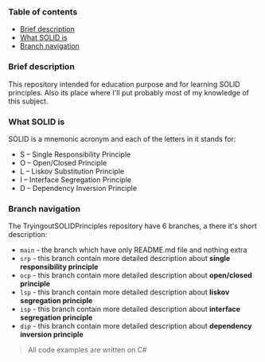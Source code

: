 ### Table of contents
* [Brief description](#brief-description)
* [What SOLID is](#what-solid-is)
* [Branch navigation](#branch-navigation)

### Brief description
This repository intended for education purpose and for learning SOLID principles. Also its place where I'll put probably most of my knowledge of this subject.

### What SOLID is
SOLID is a mnemonic acronym and each of the letters in it stands for:

* S – Single Responsibility Principle
* O – Open/Closed Principle
* L – Liskov Substitution Principle
* I – Interface Segregation Principle
* D – Dependency Inversion Principle

### Branch navigation
The TryingoutSOLIDPrinciples repository have 6 branches, a there it's short description:
* `main` - the branch which have only README.md file and nothing extra
* `srp` - this branch contain more detailed description about **single responsibility principle**
* `ocp` - this branch contain more detailed description about **open/closed principle**
* `lsp` - this branch contain more detailed description about **liskov segregation principle**
* `isp` - this branch contain more detailed description about **interface segregation principle**
* `dip` - this branch contain more detailed description about **dependency inversion principle**

> All code examples are written on C#
